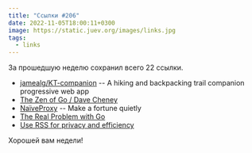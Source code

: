 ```yaml
---
title: "Ссылки #206"
date: 2022-11-05T18:00:11+0300
image: https://static.juev.org/images/links.jpg
tags: 
  - links
---
```


За прошедшую неделю сохранил всего 22 ссылки.

* [jamealg/KT-companion](https://github.com/jamealg/KT-companion) -- A hiking and backpacking trail companion progressive web app
* [The Zen of Go / Dave Cheney](http://www.youtube.com/watch?v=yd_rtwYaXps)
* [NaïveProxy](https://github.com/klzgrad/naiveproxy) -- Make a fortune quietly
* [The Real Problem with Go](https://vanitynotes.com/posts/20221101-the-real-problem-with-go)
* [Use RSS for privacy and efficiency](https://rsapkf.org/weblog/q2z)

Хорошей вам недели!
